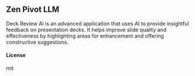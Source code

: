 ## Zen Pivot LLM

Deck Review AI is an advanced application that uses AI to provide insightful feedback on presentation decks. It helps improve slide quality and effectiveness by highlighting areas for enhancement and offering constructive suggestions.

#### License

mit